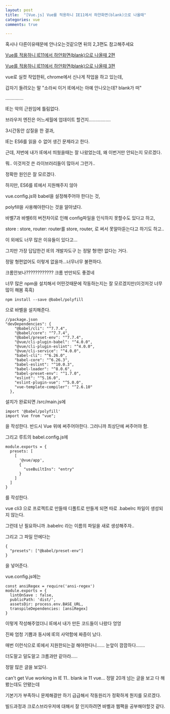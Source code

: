 ```yaml
---
layout: post
title:  "[Vue.js] Vue를 적용하니 IE11에서 하얀화면(blank)으로 나올때"
categories: vue 
comments: true

---
```




혹시나 다른이유때문에 안나오는것같으면 뒤의 2,3편도 참고해주세요

[Vue를 적용하니 IE11에서 하얀화면(blank)으로 나올때 2편](https://soraji.github.io/front/2020/06/25/vueIEBlank2/)

[Vue를 적용하니 IE11에서 하얀화면(blank)으로 나올때 3편](https://soraji.github.io/front/2020/08/07/IEblank3/)







vue로 실컷 작업한뒤, chrome에서 신나게 작업을 하고 있는데,

갑자기 들려오는 말 "소라씨 이거 IE에서는 아예 안나오는데? blank가 떠"

..............

IE는 악의 근원임에 틀림없다.

브라우저 엔진은 어느세월에 업데이트 할건지.................

3시간동안 삽질을 한 결과,



IE는 ES6를 읽을 수 없어 생긴 문제라고 한다.

근데, 저번에 내가 IE에서 띄웠을때는 잘 나왔었는데, 왜 이번거만 안되는지 모르겠다.

뭐.. 이것저것 쓴 라이브러리들이 많아서 그런가..



정확한 원인은 잘 모르겠다.

하지만, ES6를 IE에서 지원해주지 않아 

vue.config.js와 babel을 설정해주어야 한다는 것, 

polyfill을 사용해야한다는 것을 알아냈다.



바벨7과 바벨6의 버전차이로 인해 config파일을 인식하지 못할수도 있다고 하고,

store : store, router: router를 store, router, 로 써서 못알아듣는다고 하기도 하고..

이 외에도 너무 많은 이유들이 있다고...



그치만 가장 답답한건 IE의 개발자도구 는 정말 형!편! 없다는 거다.

정말 형편없어도 이렇게 없을까...너무너무 불편하다.

크롬안보나???????????? 크롬 반만되도 좋겠네



너무 많은 npm을 설치해서 어떤것때문에 작동하는지는 잘 모르겠지만(이것저것 너무 많이 해봄 흑흑)

```
npm install --save @babel/polyfill
```

으로 바벨을 설치해준다.



```
//package.json
"devDependencies": {
    "@babel/cli": "^7.7.4",
    "@babel/core": "^7.7.4",
    "@babel/preset-env": "^7.7.4",
    "@vue/cli-plugin-babel": "^4.0.0",
    "@vue/cli-plugin-eslint": "^4.0.0",
    "@vue/cli-service": "^4.0.0",
    "babel-cli": "^6.26.0",
    "babel-core": "^6.26.3",
    "babel-eslint": "^10.0.3",
    "babel-loader": "^8.0.6",
    "babel-preset-env": "^1.7.0",
    "eslint": "^5.16.0",
    "eslint-plugin-vue": "^5.0.0",
    "vue-template-compiler": "^2.6.10"
  },
```



설치가 완료되면 /src/main.js에

```
import '@babel/polyfill'
import Vue from "vue";
```

을 작성한다. 반드시 Vue 위에 써주어야한다. 그러니까 최상단에 써주어야 함.

그리고 루트의 babel.config.js에

```
module.exports = {
  presets: [
    [
      '@vue/app',
      {
        "useBuiltIns": "entry"
      }
    ]
  ]
}
```

를 작성한다.



vue cli3 으로 프로젝트로 만들때 디폴트로 만들게 되면 따로 .babelrc 파일이 생성되지 않는다.

그런데 난 필요하니까 .babelrc 라는 이름의 파일을 새로 생성해주자..

그리고 그 파일 안에다는

```
{
  "presets": ["@babel/preset-env"]
}
```

을 넣어준다.



vue.config.js에는

```
const ansiRegex = require('ansi-regex')
module.exports = {
  lintOnSave : false,
  publicPath: 'dist/',
  assetsDir: process.env.BASE_URL,
  transpileDependencies: [ansiRegex]
}
```

이렇게 작성해주었더니 IE에서 내가 만든 코드들이 나왔다 엉엉

진짜 엄청 기쁨과 동시에 IE의 사악함에 짜증이 났다.

매번 이런식으로 IE에서 지원한되는걸 해야한다니...... 눈앞이 깜깜하다.......

더도말고 덜도말고 크롬과만 같아라.....









정말 많은 글을 보았다.

can't get Vue working in IE 11.. blank ie 11 vue... 정말 20개 넘는 글을 보고 다 해봤는데도 안됐는데

기본기가 부족하니 문제해결만 하기 급급해서 작동원리가 정확하게 뭔지를 모르겠다.

빌드과정과 크로스브라우저에 대해서 잘 인지하려면 바벨과 웹팩을 공부해야할것 같다.







